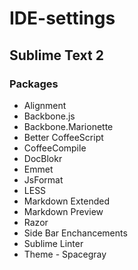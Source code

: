 ﻿IDE-settings
============

## Sublime Text 2 ##



### Packages ###

- Alignment
- Backbone.js
- Backbone.Marionette
- Better CoffeeScript
- CoffeeCompile
- DocBlokr
- Emmet
- JsFormat
- LESS
- Markdown Extended
- Markdown Preview
- Razor
- Side Bar Enchancements
- Sublime Linter
- Theme - Spacegray